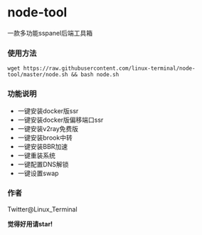 # node-tool
一款多功能sspanel后端工具箱

### 使用方法
```shell
wget https://raw.githubusercontent.com/linux-terminal/node-tool/master/node.sh && bash node.sh
```

### 功能说明
- 一键安装docker版ssr
- 一键安装docker版偏移端口ssr
- 一键安装v2ray免费版
- 一键安装brook中转
- 一键安装BBR加速
- 一键重装系统
- 一键配置DNS解锁
- 一键设置swap

### 作者
Twitter@Linux_Terminal

**觉得好用请star!**

